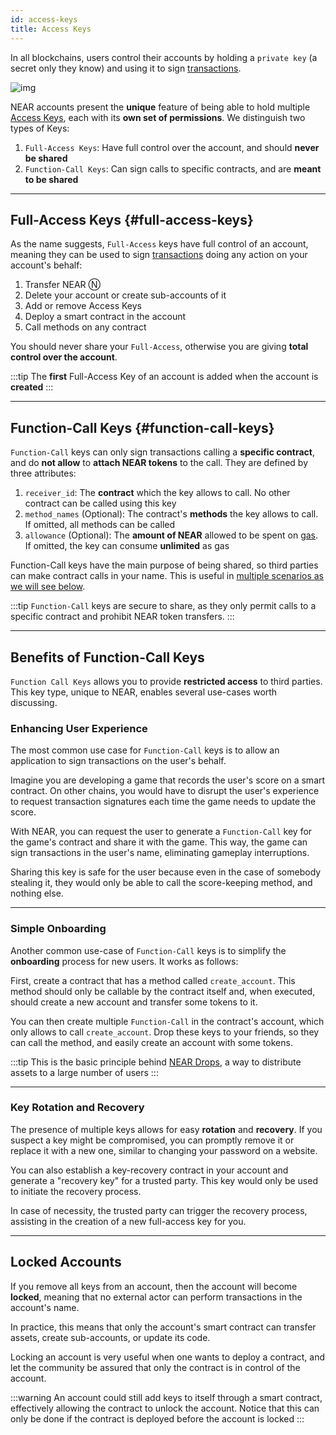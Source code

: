 ```yaml
---
id: access-keys
title: Access Keys
---
```

In all blockchains, users control their accounts by holding a `private key` (a secret only they know) and using it to sign [transactions](./transactions.md).

![img](@site/static/docs/assets/welcome-pages/access-keys.png)

NEAR accounts present the **unique** feature of being able to hold multiple [Access Keys](https://en.wikipedia.org/wiki/Public-key_cryptography), each with its **own set of permissions**. We distinguish two types of Keys:

1. `Full-Access Keys`: Have full control over the account, and should **never be shared**
2. `Function-Call Keys`: Can sign calls to specific contracts, and are **meant to be shared**

---

## Full-Access Keys {#full-access-keys}
As the name suggests, `Full-Access` keys have full control of an account, meaning they can be used to sign [transactions](transactions.md) doing any action on your account's behalf:

1. Transfer NEAR Ⓝ
2. Delete your account or create sub-accounts of it
3. Add or remove Access Keys
4. Deploy a smart contract in the account
5. Call methods on any contract

You should never share your `Full-Access`, otherwise you are giving **total control over the account**.

:::tip
The **first** Full-Access Key of an account is added when the account is **created**
:::

---

## Function-Call Keys {#function-call-keys}

`Function-Call` keys can only sign transactions calling a **specific contract**, and do **not allow** to **attach NEAR tokens** to the call. They are defined by three attributes:
1. `receiver_id`: The **contract** which the key allows to call. No other contract can be called using this key
2. `method_names` (Optional): The contract's **methods** the key allows to call. If omitted, all methods can be called
3. `allowance` (Optional): The **amount of NEAR** allowed to be spent on [gas](gas.md). If omitted, the key can consume **unlimited** as gas

Function-Call keys have the main purpose of being shared, so third parties can make contract calls in your name. This is useful in [multiple scenarios as we will see below](#benefits-of-function-call-keys).

:::tip 
`Function-Call` keys are secure to share, as they only permit calls to a specific contract and prohibit NEAR token transfers.
:::

---

## Benefits of Function-Call Keys

`Function Call Keys` allows you to provide **restricted access** to third parties. This key type, unique to NEAR, enables several use-cases worth discussing.

### Enhancing User Experience
The most common use case for `Function-Call` keys is to allow an application to sign transactions on the user's behalf.

Imagine you are developing a game that records the user's score on a smart contract. On other chains, you would have to disrupt the user's experience to request transaction signatures each time the game needs to update the score.

With NEAR, you can request the user to generate a `Function-Call` key for the game's contract and share it with the game. This way, the game can sign transactions in the user's name, eliminating gameplay interruptions.

Sharing this key is safe for the user because even in the case of somebody stealing it, they would only be able to call the score-keeping method, and nothing else.

<hr class="subsection" />

### Simple Onboarding

Another common use-case of `Function-Call` keys is to simplify the **onboarding** process for new users. It works as follows:

First, create a contract that has a method called `create_account`. This method should only be callable by the contract itself and, when executed, should create a new account and transfer some tokens to it.

You can then create multiple `Function-Call` in the contract's account, which only allows to call `create_account`. Drop these keys to your friends, so they can call the method, and easily create an account with some tokens.

:::tip
This is the basic principle behind [NEAR Drops](../../2.build/5.primitives/linkdrop.md), a way to distribute assets to a large number of users
:::

<hr class="subsection" />

### Key Rotation and Recovery

The presence of multiple keys allows for easy **rotation** and **recovery**. If you suspect a key might be compromised, you can promptly remove it or replace it with a new one, similar to changing your password on a website.

You can also establish a key-recovery contract in your account and generate a "recovery key" for a trusted party. This key would only be used to initiate the recovery process.

In case of necessity, the trusted party can trigger the recovery process, assisting in the creation of a new full-access key for you.

---

## Locked Accounts
If you remove all keys from an account, then the account will become **locked**, meaning that no external actor can perform transactions in the
account's name.

In practice, this means that only the account's smart contract can transfer assets, create sub-accounts, or update its code.

Locking an account is very useful when one wants to deploy a contract, and let the community be assured that only the contract is in control of the account.

:::warning
An account could still add keys to itself through a smart contract, effectively allowing the contract to unlock the account. Notice that this can only be done if the contract is deployed before the account is locked
:::
